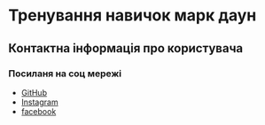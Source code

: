# Тренування навичок марк даун

## Контактна інформація про користувача

### Посиланя на соц мережі
* [GitHub](https://github.com/LastTen)
* [Instagram](https://www.instagram.com/roma_st_lt/)
* [facebook](https://www.facebook.com/profile.php?id=100005904193997)